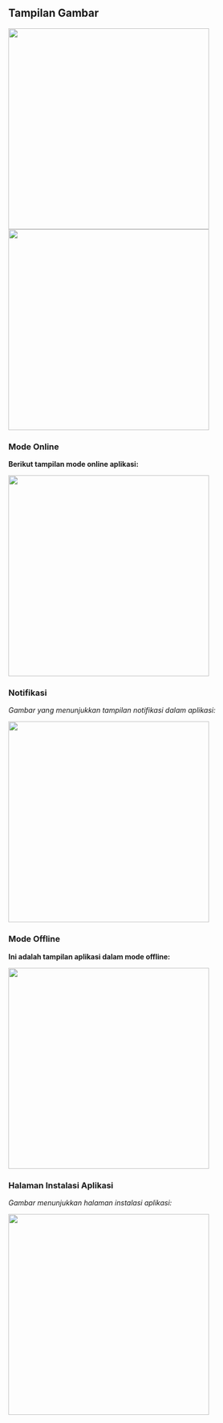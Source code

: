 ## Tampilan Gambar


<img src="https://github.com/user-attachments/assets/60e202aa-0238-4d96-97f8-a50b6f2b725d" width="400">


<img src="https://github.com/user-attachments/assets/240c6cfc-9a71-4ce1-8f34-0eb1dcb4b4ee" width="400">

###  Mode Online
<p><strong>Berikut tampilan mode online aplikasi:</strong></p>
<img src="https://github.com/user-attachments/assets/1032d50d-d28c-48e8-a429-ecaa758a540b" width="400">

###  Notifikasi
<p><em>Gambar yang menunjukkan tampilan notifikasi dalam aplikasi:</em></p>
<img src="https://github.com/user-attachments/assets/347513e2-7ec7-471a-bd08-66334f8ae1d7" width="400">

### Mode Offline
<p><strong>Ini adalah tampilan aplikasi dalam mode offline:</strong></p>
<img src="https://github.com/user-attachments/assets/43a96ec1-10ca-4082-9c43-7116007fbdeb" width="400">

###  Halaman Instalasi Aplikasi
<p><em>Gambar menunjukkan halaman instalasi aplikasi:</em></p>
<img src="https://github.com/user-attachments/assets/ebc82c8f-e251-46ea-862a-c2b47bcb08a8" width="400">
